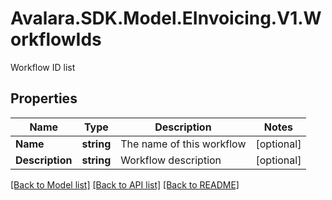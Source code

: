 # Avalara.SDK.Model.EInvoicing.V1.WorkflowIds
Workflow ID list

## Properties

Name | Type | Description | Notes
------------ | ------------- | ------------- | -------------
**Name** | **string** | The name of this workflow | [optional] 
**Description** | **string** | Workflow description | [optional] 

[[Back to Model list]](../../../README.md#documentation-for-models) [[Back to API list]](../../../README.md#documentation-for-api-endpoints) [[Back to README]](../../../README.md)

